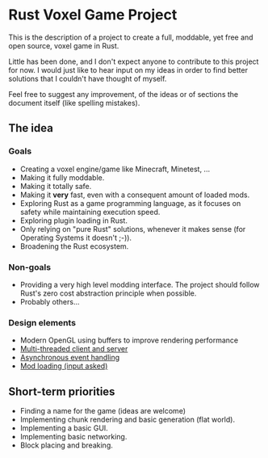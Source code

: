 # Rust Voxel Game Project
This is the description of a project to create a full, moddable, yet free and open source, voxel game in Rust.

Little has been done, and I don't expect anyone to contribute to this project for now. I would just like to hear input on my ideas in order to find better solutions that I couldn't have thought of myself.

Feel free to suggest any improvement, of the ideas or of sections the document itself (like spelling mistakes).

## The idea

### Goals
* Creating a voxel engine/game like Minecraft, Minetest, ...
* Making it fully moddable.
* Making it totally safe.
* Making it **very** fast, even with a consequent amount of loaded mods.
* Exploring Rust as a game programming language, as it focuses on safety while maintaining execution speed.
* Exploring plugin loading in Rust.
* Only relying on "pure Rust" solutions, whenever it makes sense (for Operating Systems it doesn't ;-)).
* Broadening the Rust ecosystem.

### Non-goals
* Providing a very high level modding interface. The project should follow Rust's zero cost abstraction principle when possible.
* Probably others...

### Design elements
* Modern OpenGL using buffers to improve rendering performance
* [Multi-threaded client and server](client_server.md)
* [Asynchronous event handling](async.md)
* [Mod loading (input asked)](mods.md)

## Short-term priorities
* Finding a name for the game (ideas are welcome)
* Implementing chunk rendering and basic generation (flat world).
* Implementing a basic GUI.
* Implementing basic networking.
* Block placing and breaking.